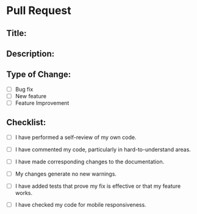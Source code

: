 # Pull Request

## Title:

## Description:

## Type of Change:
- [ ] Bug fix
- [ ] New feature
- [ ] Feature Improvement

## Checklist:
- [ ] I have performed a self-review of my own code.
- [ ] I have commented my code, particularly in hard-to-understand areas.
- [ ] I have made corresponding changes to the documentation.
- [ ] My changes generate no new warnings.
- [ ] I have added tests that prove my fix is effective or that my feature works.
- [ ] I have checked my code for mobile responsiveness.


